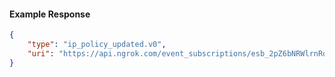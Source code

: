 <!-- Code generated for API Clients. DO NOT EDIT. -->

#### Example Response

```json
{
	"type": "ip_policy_updated.v0",
	"uri": "https://api.ngrok.com/event_subscriptions/esb_2pZ6bNRWlrnRdZz3w0SXUOjtstp/sources/ip_policy_updated.v0"
}
```
